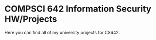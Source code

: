 # COMPSCI 642 Information Security HW/Projects

Here you can find all of my university projects for CS642. 

